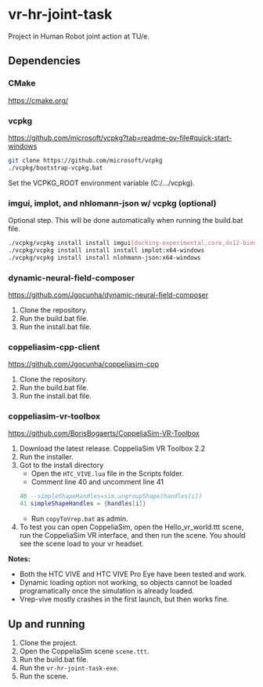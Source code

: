 # vr-hr-joint-task

Project in Human Robot joint action at TU/e.

## Dependencies

### CMake

https://cmake.org/

### vcpkg

https://github.com/microsoft/vcpkg?tab=readme-ov-file#quick-start-windows

```bash
git clone https://github.com/microsoft/vcpkg
./vcpkg/bootstrap-vcpkg.bat
```

Set the VCPKG_ROOT environment variable (C:/.../vcpkg).

### imgui, implot, and nhlomann-json w/ vcpkg (optional)

Optional step. This will be done automatically when running the build.bat file.

```bash
./vcpkg/vcpkg install install imgui[docking-experimental,core,dx12-binding,win32-binding]:x64-windows
./vcpkg/vcpkg install install install implot:x64-windows
./vcpkg/vcpkg install install nlohmann-json:x64-windows
```

### dynamic-neural-field-composer

https://github.com/Jgocunha/dynamic-neural-field-composer

1. Clone the repository.
2. Run the build.bat file.
3. Run the install.bat file.

### coppeliasim-cpp-client

https://github.com/Jgocunha/coppeliasim-cpp

1. Clone the repository.
2. Run the build.bat file.
3. Run the install.bat file.

### coppeliasim-vr-toolbox

https://github.com/BorisBogaerts/CoppeliaSim-VR-Toolbox

1. Download the latest release. CoppeliaSim VR Toolbox 2.2
2. Run the installer.
3. Got to the install directory 
    - Open the ```HTC_VIVE.lua``` file in the Scripts folder.
    - Comment line 40 and uncomment line 41
    ```lua
    40 --simpleShapeHandles=sim.ungroupShape(handles[i])
    41 simpleShapeHandles = {handles[i]}
    ```
    - Run ```copyToVrep.bat``` as admin.
4. To test you can open CoppeliaSim, open the Hello_vr_world.ttt scene, run the CoppeliaSim VR interface, and then run the scene. You should see the scene load to your vr headset.

**Notes:**
- Both the HTC VIVE and HTC VIVE Pro Eye have been tested and work.
- Dynamic loading option not working, so objects cannot be loaded programatically once the simulation is already loaded.
- Vrep-vive mostly crashes in the first launch, but then works fine.

## Up and running

1. Clone the project.
2. Open the CoppeliaSim scene ```scene.ttt```.
3. Run the build.bat file.
3. Run the ```vr-hr-joint-task-exe```.
4. Run the scene.